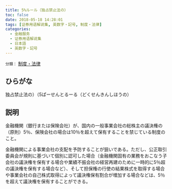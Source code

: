```yaml
---
title: 5%ルール（独占禁止法の）
toc: false
date: 2018-05-18 14:28:01
tags: [证券用语解说集, 英数字・記号, 制度・法律]
categories:
  - 金融服务
  - 证券用语解说集
  - 日本語
  - 英数字・記号
---
```


`分類：` [制度・法律](/tags/制度・法律/)

## ひらがな

独占禁止法の）（5ぱーせんとるーる（どくせんきんしほうの）

## 説明

金融機関（銀行または保険会社）が、国内の一般事業会社の総株主の議決権の（原則）5％、保険会社の場合は10％を超えて保有することを禁じている制度のこと。

金融機関による事業会社の支配を予防することが狙いである。ただし、公正取引委員会が規則に基づいて個別に認可した場合（金融機関固有の業務をおこなう子会社の議決権を保有する場合や業績不振会社の経営再建のために一時的に5％超の議決権を保有する場合など）、そして担保権の行使の結果株式を取得する場合や事業会社の自己株式取得によって議決権保有割合が増加する場合などは、5％を超えて議決権を保有することができる。

